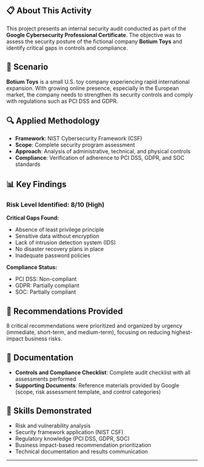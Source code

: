 ## 📋 About This Activity

This project presents an internal security audit conducted as part of the **Google Cybersecurity Professional Certificate**. The objective was to assess the security posture of the fictional company **Botium Toys** and identify critical gaps in controls and compliance.

## 🎯 Scenario

**Botium Toys** is a small U.S. toy company experiencing rapid international expansion. With growing online presence, especially in the European market, the company needs to strengthen its security controls and comply with regulations such as PCI DSS and GDPR.

## 🔍 Applied Methodology

- **Framework**: NIST Cybersecurity Framework (CSF)
- **Scope**: Complete security program assessment
- **Approach**: Analysis of administrative, technical, and physical controls
- **Compliance**: Verification of adherence to PCI DSS, GDPR, and SOC standards

## 📊 Key Findings

### **Risk Level Identified: 8/10 (High)**

**Critical Gaps Found:**

- Absence of least privilege principle
- Sensitive data without encryption
- Lack of intrusion detection system (IDS)
- No disaster recovery plans in place
- Inadequate password policies

**Compliance Status:**

- PCI DSS: Non-compliant
- GDPR: Partially compliant
- SOC: Partially compliant

## 🎯 Recommendations Provided

8 critical recommendations were prioritized and organized by urgency (immediate, short-term, and medium-term), focusing on reducing highest-impact business risks.

## 📁 Documentation

- **Controls and Compliance Checklist**: Complete audit checklist with all assessments performed
- **Supporting Documents**: Reference materials provided by Google (scope, risk assessment template, and control categories)

## 💼 Skills Demonstrated

- Risk and vulnerability analysis
- Security framework application (NIST CSF)
- Regulatory knowledge (PCI DSS, GDPR, SOC)
- Business impact-based recommendation prioritization
- Technical documentation and results communication

---
